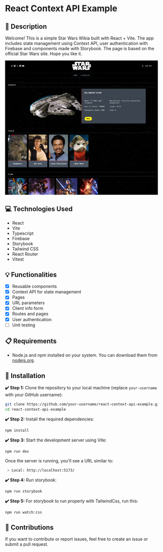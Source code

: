 # React Context API Example

## 📄 Description

Welcome! This is a simple Star Wars Wikia built with React + Vite. The app includes state management using Context API, user authentication with Firebase and components made with Storybook. The page is based on the official Star Wars site. Hope you like it.

![Star Wars Api Context](src/assets/img/sw.png)

## 💻 Technologies Used

- React
- Vite
- Typescript
- Firebase
- Storybook 
- Tailwind CSS
- React Router
- Vitest

## 💡 Functionalities

- [x] Reusable components
- [x] Context API for state management
- [x] Pages
- [x] URL parameters
- [x] Client info form
- [x] Routes and pages
- [x] User authentication
- [ ] Unit testing

## 📋 Requirements

- Node.js and npm installed on your system. You can download them from [nodejs.org](https://nodejs.org/).

## 🚀 Installation

**✔️ Step 1:** Clone the repository to your local machine (replace `your-username` with your GitHub username):

```bash
git clone https://github.com/your-username/react-context-api-example.git
cd react-context-api-example
```

**✔️ Step 2:** Install the required dependencies:

```bash
npm install
```

**✔️ Step 3:** Start the development server using Vite:

```bash
npm run dev
```
Once the server is running, you'll see a URL similar to:

```bash
 > Local: http://localhost:5173/
```

**✔️ Step 4:** Run storybook:

```bash
npm run storybook
```

**✔️ Step 5:** For storybook to run properly with TailwindCss, run this:

```bash
npm run watch:css
```

## 🤝 Contributions
If you want to contribute or report issues, feel free to create an issue or submit a pull request.
